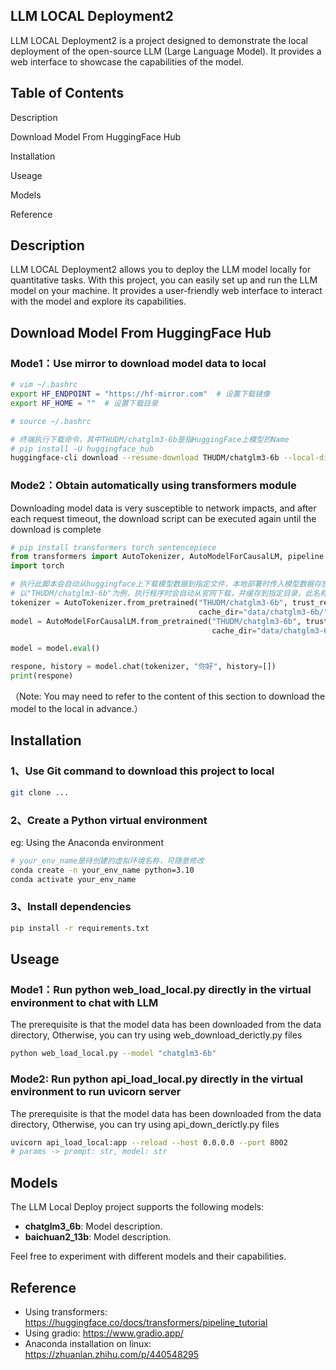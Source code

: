 ## LLM LOCAL Deployment2
 LLM LOCAL Deployment2 is a project designed to demonstrate the local deployment of the open-source LLM (Large Language Model). It provides a web interface to showcase the capabilities of the model.  
## Table of Contents
Description

Download Model From HuggingFace Hub

Installation

Useage

Models

Reference
## Description
 LLM LOCAL Deployment2 allows you to deploy the LLM model locally for quantitative tasks. With this project, you can easily set up and run the LLM model on your machine. It provides a user-friendly web interface to interact with the model and explore its capabilities.  
## Download Model From HuggingFace Hub
### Mode1：Use mirror to download model data to local
```bash
# vim ~/.bashrc
export HF_ENDPOINT = "https://hf-mirror.com"  # 设置下载镜像
export HF_HOME = ""  # 设置下载目录

# source ~/.bashrc

# 终端执行下载命令，其中THUDM/chatglm3-6b是指HuggingFace上模型的Name
# pip install -U huggingface_hub
huggingface-cli download --resume-download THUDM/chatglm3-6b --local-dir /home/llm/hugging/chatglm6b
```
### Mode2：Obtain automatically using transformers module
Downloading model data is very susceptible to network impacts, and after each request timeout, the download script can be executed again until the download is complete

```python
# pip install transformers torch sentencepiece
from transformers import AutoTokenizer, AutoModelForCausalLM, pipeline
import torch

# 执行此脚本会自动从huggingface上下载模型数据到指定文件，本地部署时传入模型数据存放的路径即可
# 以"THUDM/chatglm3-6b"为例，执行程序时会自动从官网下载，并缓存到指定目录，此名称可以是任一官网模型名。
tokenizer = AutoTokenizer.from_pretrained("THUDM/chatglm3-6b", trust_remote_code=True,
                                          cache_dir="data/chatglm3-6b/")  # cache_dir是指本地缓存目录，对应本项目则是./data/chatglm3-6b/
model = AutoModelForCausalLM.from_pretrained("THUDM/chatglm3-6b", trust_remote_code=True, torch_dtype=torch.bfloat16,
                                             cache_dir="data/chatglm3-6b/").cuda()

model = model.eval()

respone, history = model.chat(tokenizer, "你好", history=[])
print(respone)
```
（Note: You may need to refer to the content of this section to download the model to the local in advance.）
## Installation
### 1、Use Git command to download this project to local
```bash
git clone ...
```
### 2、Create a Python virtual environment
eg: Using the Anaconda environment
```bash
# your_env_name是待创建的虚拟环境名称，可随意修改
conda create -n your_env_name python=3.10
conda activate your_env_name
```
### 3、Install dependencies
```bash
pip install -r requirements.txt
```
## Useage
### Mode1：Run python web_load_local.py directly in the virtual environment to chat with LLM
The prerequisite is that the model data has been downloaded from the data directory, Otherwise, you can try using web_download_derictly.py files
```bash
python web_load_local.py --model "chatglm3-6b"
```
### Mode2: Run python api_load_local.py directly in the virtual environment to run uvicorn server
The prerequisite is that the model data has been downloaded from the data directory, Otherwise, you can try using api_down_derictly.py files
```bash
uvicorn api_load_local:app --reload --host 0.0.0.0 --port 8002
# params -> prompt: str, model: str
```
## Models
The LLM Local Deploy project supports the following models:

- **chatglm3_6b**: Model description.
- **baichuan2_13b**: Model description.

Feel free to experiment with different models and their capabilities.
## Reference
* Using transformers: https://huggingface.co/docs/transformers/pipeline_tutorial
* Using gradio: https://www.gradio.app/
* Anaconda installation on linux: https://zhuanlan.zhihu.com/p/440548295

